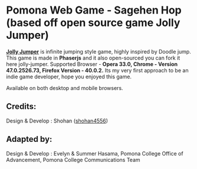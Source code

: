 # Pomona Web Game - Sagehen Hop (based off open source game Jolly Jumper)

**[Jolly Jumper](https://github.com/shohan4556/jolly-jumper)** is infinite jumping style game, highly inspired by Doodle jump.
This game is made in **Phaserjs** and it also open-sourced you can fork it here jolly-jumper. 
Supported Browser - **Opera 33.0, Chrome - Version 47.0.2526.73, Firefox Version - 40.0.2.**
Its my very first approach to be an indie game developer, hope you enjoyed this game.

Available on both desktop and mobile browsers.

## Credits:

Design & Develop : Shohan ([shohan4556](https://github.com/shohan4556))

## Adapted by:

Design & Develop : Evelyn & Summer Hasama, Pomona College Office of Advancement, Pomona College Communications Team

